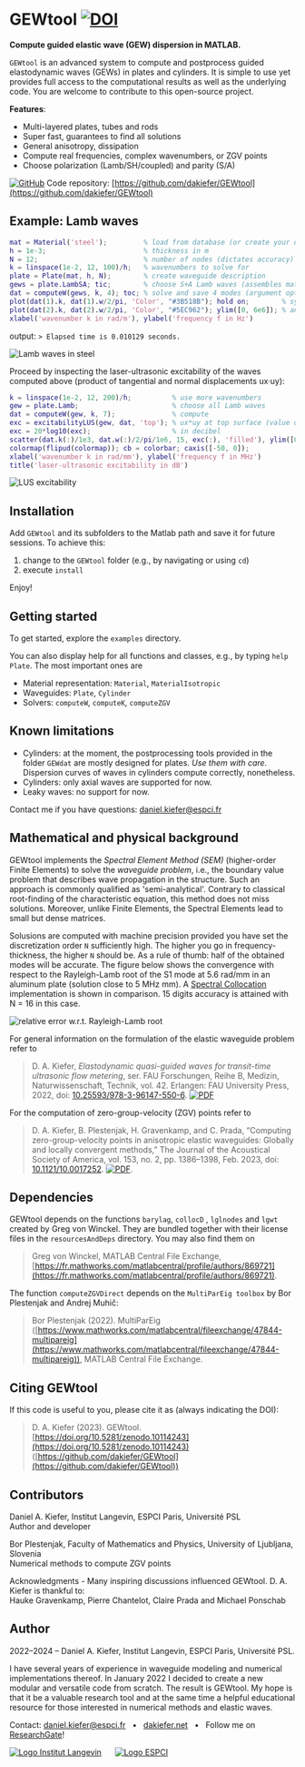 # GEWtool [![DOI](https://zenodo.org/badge/DOI/10.5281/zenodo.10114243.svg)](https://doi.org/10.5281/zenodo.10114243)


**Compute guided elastic wave (GEW) dispersion in MATLAB.**

`GEWtool` is an advanced system to compute and postprocess guided elastodynamic waves (GEWs) in plates and cylinders. It is simple to use yet provides full access to the computational results as well as the underlying code. You are welcome to contribute to this open-source project.

**Features**:

- Multi-layered plates, tubes and rods
- Super fast, guarantees to find all solutions
- General anisotropy, dissipation
- Compute real frequencies, complex wavenumbers, or ZGV points
- Choose polarization (Lamb/SH/coupled) and parity (S/A)

[![GitHub](resourcesAndDeps/img/logo_github.svg)](https://github.com/dakiefer/GEWtool) Code repository: [https://github.com/dakiefer/GEWtool](https://github.com/dakiefer/GEWtool)

## Example: Lamb waves

```matlab
mat = Material('steel');         % load from database (or create your own)
h = 1e-3;                        % thickness in m
N = 12;                          % number of nodes (dictates accuracy)
k = linspace(1e-2, 12, 100)/h;   % wavenumbers to solve for
plate = Plate(mat, h, N);        % create waveguide description 
gews = plate.LambSA; tic;        % choose S+A Lamb waves (assembles matrices)
dat = computeW(gews, k, 4); toc; % solve and save 4 modes (argument optional)
plot(dat(1).k, dat(1).w/2/pi, 'Color', "#3B518B"); hold on;        % symmetric
plot(dat(2).k, dat(2).w/2/pi, 'Color', "#5EC962"); ylim([0, 6e6]); % anti-sym
xlabel('wavenumber k in rad/m'), ylabel('frequency f in Hz')
```

output:
`> Elapsed time is 0.010129 seconds.` 

![Lamb waves in steel](resourcesAndDeps/img/dispersion_lamb_steel.jpg)

Proceed by inspecting the laser-ultrasonic excitability of the waves computed above (product of tangential and normal displacements ux·uy):

```matlab
k = linspace(1e-2, 12, 200)/h;          % use more wavenumbers
gew = plate.Lamb;                       % choose all Lamb waves
dat = computeW(gew, k, 7);              % compute
exc = excitabilityLUS(gew, dat, 'top'); % ux*uy at top surface (value of 1 at 100x median)
exc = 20*log10(exc);                    % in decibel
scatter(dat.k(:)/1e3, dat.w(:)/2/pi/1e6, 15, exc(:), 'filled'), ylim([0, 6]);
colormap(flipud(colormap)); cb = colorbar; caxis([-50, 0]);
xlabel('wavenumber k in rad/mm'), ylabel('frequency f in MHz')
title('laser-ultrasonic excitability in dB')
```

![LUS excitability](resourcesAndDeps/img/lus_excitability.jpg)

## Installation 

Add `GEWtool` and its subfolders to the Matlab path and save it for future sessions. To achieve this:

1. change to the `GEWtool` folder (e.g., by navigating or using `cd`)
2. execute `install`

Enjoy!

## Getting started

To get started, explore the `examples` directory. 

You can also display help for all functions and classes, e.g., by typing `help Plate`. The most important ones are

- Material representation: `Material`, `MaterialIsotropic`
- Waveguides:  `Plate`, `Cylinder`
- Solvers: `computeW`, `computeK`, `computeZGV`

## Known limitations 

- Cylinders: at the moment, the postprocessing tools provided in the folder `GEWdat` are mostly designed for plates. *Use them with care*. Dispersion curves of waves in cylinders compute correctly, nonetheless. 
- Cylinders: only axial waves are supported for now. 
- Leaky waves: no support for now.

Contact me if you have questions:  [daniel.kiefer@espci.fr](mailto:daniel.kiefer@espci.fr)

## Mathematical and physical background

GEWtool implements the *Spectral Element Method (SEM)* (higher-order Finite Elements) to solve the *waveguide problem*, i.e., the boundary value problem that describes wave propagation in the structure. Such an approach is commonly qualified as 'semi-analytical'. Contrary to classical root-finding of the characteristic equation, this method does not miss solutions. Moreover, unlike Finite Elements, the Spectral Elements lead to small but dense matrices. 

Solusions are computed with machine precision provided you have set the discretization order `N` sufficiently high. The higher you go in frequency-thickness, the higher `N`  should be. As a rule of thumb: half of the obtained modes will be accurate. The figure below shows the convergence with respect to the Rayleigh-Lamb root of the S1 mode at 5.6 rad/mm in an aluminum plate (solution close to 5 MHz mm). A [Spectral Collocation](https://github.com/dakiefer/GEW_dispersion_script) implementation is shown in comparison. 15 digits accuracy is attained with N = 16 in this case.

![relative error w.r.t. Rayleigh-Lamb root](resourcesAndDeps/img/convergence.png)

For general information on the formulation of the elastic waveguide problem refer to 
> D. A. Kiefer, _Elastodynamic quasi-guided waves for transit-time ultrasonic flow metering_, ser. FAU Forschungen, Reihe B, Medizin, Naturwissenschaft, Technik, vol. 42. Erlangen: FAU University Press, 2022, doi: [10.25593/978-3-96147-550-6](http://doi.org/10.25593/978-3-96147-550-6). [![PDF](resourcesAndDeps/img/icon_file-pdf.svg)](https://dakiefer.net/publication/2022_dissertation_elastodynamic-quasi-guided-waves/2022_dissertation_Elastodynamic%20quasi-guided%20waves.pdf)

For the computation of zero-group-velocity (ZGV) points refer to
> D. A. Kiefer, B. Plestenjak, H. Gravenkamp, and C. Prada, “Computing zero-group-velocity points in anisotropic elastic waveguides: Globally and locally convergent methods,” The Journal of the Acoustical Society of America, vol. 153, no. 2, pp. 1386–1398, Feb. 2023, doi: [10.1121/10.0017252](http://doi.org/10.1121/10.0017252). [![PDF](resourcesAndDeps/img/icon_file-pdf.svg)](https://dakiefer.net/publication/2023_JASA_Computing_ZGV/2023_JASA_Computing_ZGV.pdf).

## Dependencies

GEWtool depends on the functions `barylag`, `collocD` , `lglnodes` and `lgwt` created by Greg von Winckel. They are bundled together with their license files in the `resourcesAndDeps` directory. You may also find them on

> Greg von Winckel, MATLAB Central File Exchange, [https://fr.mathworks.com/matlabcentral/profile/authors/869721](https://fr.mathworks.com/matlabcentral/profile/authors/869721).

The function `computeZGVDirect` depends on the `MultiParEig toolbox` by Bor Plestenjak and Andrej Muhič: 

> Bor Plestenjak (2022). MultiParEig ([https://www.mathworks.com/matlabcentral/fileexchange/47844-multipareig](https://www.mathworks.com/matlabcentral/fileexchange/47844-multipareig)), MATLAB Central File Exchange.

## Citing GEWtool

If this code is useful to you, please cite it as (always indicating the DOI):

> D. A. Kiefer (2023). GEWtool. [https://doi.org/10.5281/zenodo.10114243](https://doi.org/10.5281/zenodo.10114243) ([https://github.com/dakiefer/GEWtool](https://github.com/dakiefer/GEWtool))

## Contributors

Daniel A. Kiefer, Institut Langevin, ESPCI Paris, Université PSL  
Author and developer

Bor Plestenjak, Faculty of Mathematics and Physics, University of Ljubljana, Slovenia  
Numerical methods to compute ZGV points

Acknowledgments - Many inspiring discussions influenced GEWtool. D. A. Kiefer is thankful to:   
Hauke Gravenkamp, Pierre Chantelot, Claire Prada and Michael Ponschab

## Author

2022–2024 – Daniel A. Kiefer, Institut Langevin, ESPCI Paris, Université PSL.

I have several years of experience in waveguide modeling and numerical implementations thereof. In January 2022 I decided to create a new modular and versatile code from scratch. The result is GEWtool. My hope is that it be a valuable research tool and at the same time a helpful educational resource for those interested in numerical methods and elastic waves.

Contact: [daniel.kiefer@espci.fr](mailto:daniel.kiefer@espci.fr) &nbsp; • &nbsp; [dakiefer.net](https://dakiefer.net) &nbsp; • &nbsp; Follow me on [ResearchGate](https://www.researchgate.net/profile/Daniel-Kiefer-5)!

[![Logo Institut Langevin](resourcesAndDeps/img/logo_institut_langevin.svg)](https://www.institut-langevin.espci.fr)&nbsp;&nbsp;&nbsp;&nbsp;&nbsp;&nbsp;[![Logo ESPCI](resourcesAndDeps/img/logo_espci.svg)](https://www.espci.psl.eu/en/)